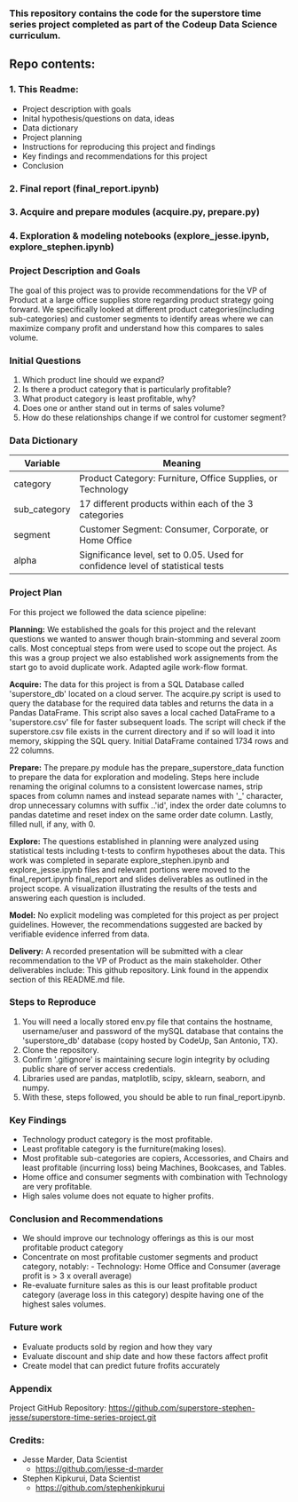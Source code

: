 ### This repository contains the code for the superstore time series project completed as part of the Codeup Data Science curriculum.

## Repo contents:
### 1. This Readme:
- Project description with goals
- Inital hypothesis/questions on data, ideas
- Data dictionary
- Project planning
- Instructions for reproducing this project and findings
- Key findings and recommendations for this project
- Conclusion
### 2. Final report (final_report.ipynb)
### 3. Acquire and prepare modules (acquire.py, prepare.py)
### 4. Exploration & modeling notebooks (explore_jesse.ipynb, explore_stephen.ipynb)

### Project Description and Goals

The goal of this project was to provide recommendations for the VP of Product at a large office supplies store regarding product strategy going forward. We specifically looked at different product categories(including sub-categories) and customer segments to identify areas where we can maximize company profit and understand how this compares to sales volume.

### Initial Questions

1. Which product line should we expand?
2. Is there a product category that is particularly profitable?
3. What product category is least profitable, why?
4. Does one or anther stand out in terms of sales volume?
5. How do these relationships change if we control for customer segment?


### Data Dictionary

| Variable    | Meaning     |
| ----------- | ----------- |
| category    |  Product Category: Furniture, Office Supplies, or Technology       |
| sub_category           |  17 different products within each of the 3 categories         |
| segment    |  Customer Segment: Consumer, Corporate, or Home Office  |
| alpha   | Significance level, set to 0.05. Used for confidence level of statistical tests  |


### Project Plan

For this project we followed the data science pipeline:

__Planning:__ We established the goals for this project and the relevant questions we wanted to answer though brain-stomming and several zoom calls. Most conceptual steps from  were used to scope out the project. As this was a group project we also established work assignements from the start go to avoid duplicate work. Adapted agile work-flow format.

__Acquire:__ The data for this project is from a SQL Database called 'superstore_db' located on a cloud server. The acquire.py script is used to query the database for the required data tables and returns the data in a Pandas DataFrame. This script also saves a local cached DataFrame to a 'superstore.csv' file for faster subsequent loads. The script will check if the superstore.csv file exists in the current directory and if so will load it into memory, skipping the SQL query. Initial DataFrame
contained 1734 rows and 22 columns.

__Prepare:__ The prepare.py module has the prepare_superstore_data function to prepare the data for exploration and modeling. Steps here include renaming the original columns to a consistent lowercase names, strip spaces from column names and instead separate names with '_' character, drop unnecessary columns  with suffix ..'id', index the order date columns to pandas datetime and reset index on the same order date column. Lastly, filled null, if any, with 0. 

__Explore:__ The questions established in planning were analyzed using statistical tests including t-tests to confirm hypotheses about the data. This work was completed in separate explore_stephen.ipynb and explore_jesse.ipynb files and relevant portions were moved to the final_report.ipynb final_report and slides deliverables as outlined in the project scope. A visualization illustrating the results of the tests and answering each question is included. 

__Model:__ No explicit modeling was completed for this project as per project guidelines. However, the recommendations suggested are backed by verifiable evidence inferred from data.

__Delivery:__ A recorded presentation will be submitted with a clear recommendation to the VP of Product as the main stakeholder. Other deliverables include: This github repository. Link found in the appendix section of this README.md file.

### Steps to Reproduce

1. You will need a locally stored env.py file that contains the hostname, username/user and password of the mySQL database that contains the 'superstore_db' database (copy hosted by CodeUp, San Antonio, TX).  
2. Clone the repository. 
3. Confirm '.gitignore' is maintaining secure login integrity by ocluding public share of server access credentials.  
4. Libraries used are pandas, matplotlib, scipy, sklearn, seaborn, and numpy.
5. With these, steps followed, you should be able to run final_report.ipynb.

### Key Findings 

- Technology product category is the most profitable. 
- Least profitable category is the furniture(making loses).
- Most profitable sub-categories are copiers, Accessories, and Chairs and least profitable (incurring loss) being Machines, Bookcases, and Tables.
- Home office and consumer segments with combination with Technology are very profitable.
- High sales volume does not equate to higher profits.


### Conclusion and Recommendations
- We should improve our technology offerings as this is our most profitable product category
- Concentrate on most profitable customer segments and product category, notably:
       - Technology: Home Office and Consumer (average profit is > 3 x overall average)
- Re-evaluate furniture sales as this is our least profitable product category (average loss in this category) despite having one of the highest sales volumes.


### Future work

- Evaluate products sold by region and how they vary
- Evaluate discount and ship date and how these factors affect profit 
- Create model that can predict future frofits accurately 

### Appendix

Project GitHub Repository: https://github.com/superstore-stephen-jesse/superstore-time-series-project.git

### Credits:
- Jesse Marder, Data Scientist
    - https://github.com/jesse-d-marder
- Stephen Kipkurui, Data Scientist
    - https://github.com/stephenkipkurui
